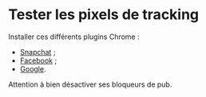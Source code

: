 # Tester les pixels de tracking

Installer ces différents plugins Chrome :

- [Snapchat](https://chrome.google.com/webstore/detail/snap-pixel-helper/hnlbfcoodjpconffdbddfglilhkhpdnf) ;
- [Facebook](https://chrome.google.com/webstore/detail/facebook-pixel-helper/fdgfkebogiimcoedlicjlajpkdmockpc) ;
- [Google](https://chrome.google.com/webstore/detail/tag-assistant-by-google/kejbdjndbnbjgmefkgdddjlbokphdefk).

Attention à bien désactiver ses bloqueurs de pub.
